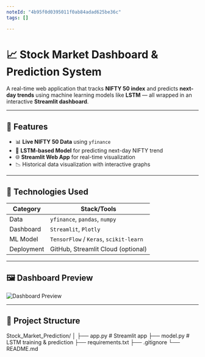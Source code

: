 ```yaml
---
noteId: "4b95f0d0395011f0ab84adad625be36c"
tags: []

---
```


# 📈 Stock Market Dashboard & Prediction System

A real-time web application that tracks **NIFTY 50 index** and predicts **next-day trends** using machine learning models like **LSTM** — all wrapped in an interactive **Streamlit dashboard**.

---

## 🚀 Features

- 📊 **Live NIFTY 50 Data** using `yfinance`
- 🤖 **LSTM-based Model** for predicting next-day NIFTY trend
- 🌐 **Streamlit Web App** for real-time visualization
- 📉 Historical data visualization with interactive graphs

---

## 🧪 Technologies Used

| Category        | Stack/Tools                     |
|----------------|----------------------------------|
| Data            | `yfinance`, `pandas`, `numpy`    |
| Dashboard       | `Streamlit`, `Plotly`            |
| ML Model        | `TensorFlow` / `Keras`, `scikit-learn` |
| Deployment      | GitHub, Streamlit Cloud (optional) |

---

## 🖼️ Dashboard Preview

![Dashboard Preview](images/dashboard-screenshot.png)

---

## 📂 Project Structure


Stock_Market_Prediction/
│
├── app.py # Streamlit app
├── model.py # LSTM training & prediction
├── requirements.txt
├── .gitignore
└── README.md